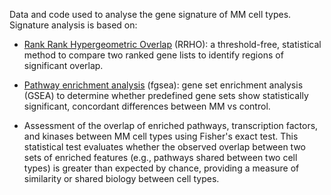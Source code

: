 Data and code used to analyse the gene signature of MM cell types. 
Signature analysis is based on:

 -   [Rank Rank Hypergeometric Overlap](https://academic.oup.com/nar/article/38/17/e169/1033168) (RRHO): a threshold-free, statistical method to compare two ranked gene lists to identify regions of significant overlap.

 -  [Pathway enrichment analysis](https://www.biorxiv.org/content/10.1101/060012v3.abstract) (fgsea): gene set enrichment analysis (GSEA) to determine whether predefined gene sets show statistically significant, concordant differences between MM vs control.

-  Assessment of the overlap of enriched pathways, transcription factors, and kinases between MM cell types using Fisher's exact test. This statistical test evaluates whether the observed overlap between two sets of enriched features (e.g., pathways shared between two cell types) is greater than expected by chance, providing a measure of similarity or shared biology between cell types.

